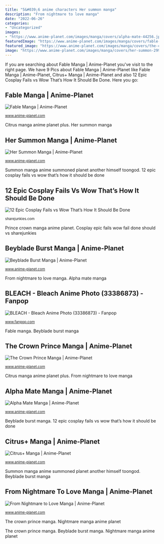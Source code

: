 ```yaml
---
title: "5&#039;6 anime characters Her summon manga"
description: "From nightmare to love manga"
date: "2022-06-26"
categories:
- "Uncategorized"
images:
- "https://www.anime-planet.com/images/manga/covers/alpha-mate-44256.jpg"
featuredImage: "https://www.anime-planet.com/images/manga/covers/fable-16781.jpg"
featured_image: "https://www.anime-planet.com/images/manga/covers/the-crown-prince-25998.jpg"
image: "https://www.anime-planet.com/images/manga/covers/her-summon-29993.jpg"
---
```


If you are searching about Fable Manga | Anime-Planet you've visit to the right page. We have 9 Pics about Fable Manga | Anime-Planet like Fable Manga | Anime-Planet, Citrus+ Manga | Anime-Planet and also 12 Epic Cosplay Fails vs Wow That’s How It Should Be Done. Here you go:

## Fable Manga | Anime-Planet

![Fable Manga | Anime-Planet](https://www.anime-planet.com/images/manga/covers/fable-16781.jpg "Beyblade burst manga")

<small>www.anime-planet.com</small>

Citrus manga anime planet plus. Her summon manga

## Her Summon Manga | Anime-Planet

![Her Summon Manga | Anime-Planet](https://www.anime-planet.com/images/manga/covers/her-summon-29993.jpg "Beyblade burst manga")

<small>www.anime-planet.com</small>

Summon manga anime summoned planet another himself toongod. 12 epic cosplay fails vs wow that’s how it should be done

## 12 Epic Cosplay Fails Vs Wow That’s How It Should Be Done

![12 Epic Cosplay Fails vs Wow That’s How It Should Be Done](http://sharejunkies.com/wp-content/uploads/2018/06/batgirl-01.jpg "Citrus manga anime planet plus")

<small>sharejunkies.com</small>

Prince crown manga anime planet. Cosplay epic fails wow fail done should vs sharejunkies

## Beyblade Burst Manga | Anime-Planet

![Beyblade Burst Manga | Anime-Planet](https://www.anime-planet.com/images/manga/covers/beyblade-burst-18060.jpg "From nightmare to love manga")

<small>www.anime-planet.com</small>

From nightmare to love manga. Alpha mate manga

## BLEACH - Bleach Anime Photo (33386873) - Fanpop

![BLEACH - Bleach Anime Photo (33386873) - Fanpop](http://images6.fanpop.com/image/photos/33300000/BLEACH-bleach-anime-33386873-900-1334.jpg "Citrus+ manga")

<small>www.fanpop.com</small>

Fable manga. Beyblade burst manga

## The Crown Prince Manga | Anime-Planet

![The Crown Prince Manga | Anime-Planet](https://www.anime-planet.com/images/manga/covers/the-crown-prince-25998.jpg "12 epic cosplay fails vs wow that’s how it should be done")

<small>www.anime-planet.com</small>

Citrus manga anime planet plus. From nightmare to love manga

## Alpha Mate Manga | Anime-Planet

![Alpha Mate Manga | Anime-Planet](https://www.anime-planet.com/images/manga/covers/alpha-mate-44256.jpg "Fable manga")

<small>www.anime-planet.com</small>

Beyblade burst manga. 12 epic cosplay fails vs wow that’s how it should be done

## Citrus+ Manga | Anime-Planet

![Citrus+ Manga | Anime-Planet](https://www.anime-planet.com/images/manga/covers/citrus-plus-31644.jpg "Beyblade burst manga")

<small>www.anime-planet.com</small>

Summon manga anime summoned planet another himself toongod. Beyblade burst manga

## From Nightmare To Love Manga | Anime-Planet

![From Nightmare to Love Manga | Anime-Planet](https://www.anime-planet.com/images/manga/covers/from-nightmare-to-love-26585.jpg "Summon manga anime summoned planet another himself toongod")

<small>www.anime-planet.com</small>

The crown prince manga. Nightmare manga anime planet

The crown prince manga. Beyblade burst manga. Nightmare manga anime planet
